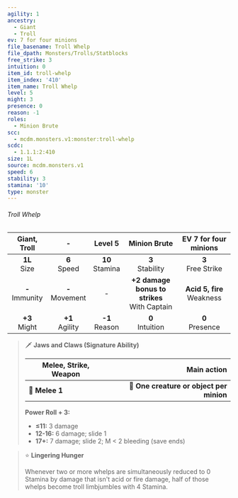 ```yaml
---
agility: 1
ancestry:
  - Giant
  - Troll
ev: 7 for four minions
file_basename: Troll Whelp
file_dpath: Monsters/Trolls/Statblocks
free_strike: 3
intuition: 0
item_id: troll-whelp
item_index: '410'
item_name: Troll Whelp
level: 5
might: 3
presence: 0
reason: -1
roles:
  - Minion Brute
scc:
  - mcdm.monsters.v1:monster:troll-whelp
scdc:
  - 1.1.1:2:410
size: 1L
source: mcdm.monsters.v1
speed: 6
stability: 3
stamina: '10'
type: monster
---
```


###### Troll Whelp

|    Giant, Troll     |          -          |       Level 5       |                   Minion Brute                   |     EV 7 for four minions      |
| :-----------------: | :-----------------: | :-----------------: | :----------------------------------------------: | :----------------------------: |
|  **1L**<br/> Size   |  **6**<br/> Speed   | **10**<br/> Stamina |               **3**<br/> Stability               |     **3**<br/> Free Strike     |
| **-**<br/> Immunity | **-**<br/> Movement |          -          | **+2 damage bonus to strikes**<br/> With Captain | **Acid 5, fire**<br/> Weakness |
|  **+3**<br/> Might  | **+1**<br/> Agility | **-1**<br/> Reason  |               **0**<br/> Intuition               |      **0**<br/> Presence       |

<!-- -->
> 🗡 **Jaws and Claws (Signature Ability)**
>
> | **Melee, Strike, Weapon** |                          **Main action** |
> | ------------------------- | ---------------------------------------: |
> | **📏 Melee 1**            | **🎯 One creature or object per minion** |
>
> **Power Roll + 3:**
>
> - **≤11:** 3 damage
> - **12-16:** 6 damage; slide 1
> - **17+:** 7 damage; slide 2; M < 2 bleeding (save ends)

<!-- -->
> ⭐️ **Lingering Hunger**
>
> Whenever two or more whelps are simultaneously reduced to 0 Stamina by damage that isn't acid or fire damage, half of those whelps become troll limbjumbles with 4 Stamina.
